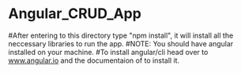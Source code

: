 # Angular_CRUD_App
#After entering to this directory type "npm install", it will install all the neccessary libraries to run the app.
#NOTE: You should have angular installed on your machine.
#To install angular/cli head over to www.angular.io and the documentaion of to install it.
